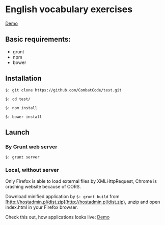 # English vocabulary exercises

[Demo](http://hostadmin.pl/#/?ex=0)

## Basic requirements:

 - grunt
 - npm
 - bower

## Installation
 
```$: git clone https://github.com/CombatCode/test.git```

```$: cd test/```

```$: npm install```

```$: bower install```


## Launch

### By Grunt web server
```$: grunt server```

### Local, without server
Only Firefox is able to load external files by XMLHttpRequest, Chrome is crashing website because of CORS.

Download minified application by ```$: grunt build``` from [http://hostadmin.pl/dist.zip](http://hostadmin.pl/dist.zip),
unzip and open index.html in your Firefox browser.

Check this out, how applications looks live: [Demo](http://hostadmin.pl/#/?ex=0)